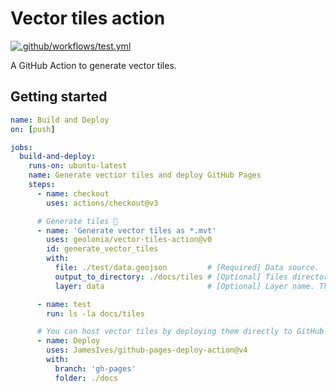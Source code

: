 # Vector tiles action

[![.github/workflows/test.yml](https://github.com/geolonia/vector-tiles-action/actions/workflows/test.yml/badge.svg)](https://github.com/geolonia/vector-tiles-action/actions/workflows/test.yml)

A GitHub Action to generate vector tiles.

## Getting started

```yaml
name: Build and Deploy
on: [push]

jobs:
  build-and-deploy:
    runs-on: ubuntu-latest
    name: Generate vectior tiles and deploy GitHub Pages
    steps:
      - name: checkout
        uses: actions/checkout@v3

      # Generate tiles 🚀
      - name: 'Generate vector tiles as *.mvt'
        uses: geolonia/vector-tiles-action@v0
        id: generate_vector_tiles
        with:
          file: ./test/data.geojson         # [Required] Data source.
          output_to_directory: ./docs/tiles # [Optional] Tiles directory. The default is `docs/tiles`.
          layer: data                       # [Optional] Layer name. The default is `data`.

      - name: test
        run: ls -la docs/tiles

      # You can host vector tiles by deploying them directly to GitHub Pages 🌏
      - name: Deploy
        uses: JamesIves/github-pages-deploy-action@v4
        with:
          branch: 'gh-pages'
          folder: ./docs
```
